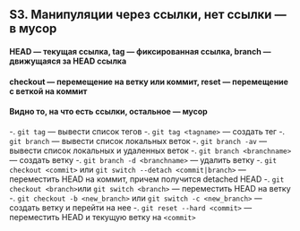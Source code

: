 ## S3. Манипуляции через ссылки, нет ссылки — в мусор
#### HEAD — текущая ссылка, tag — фиксированная ссылка, branch — движущаяся за HEAD ссылка
#### checkout — перемещение на ветку или коммит, reset — перемещение с веткой на коммит
#### Видно то, на что есть ссылки, остальное — мусор
-. `git tag` — вывести список тегов
-. `git tag <tagname>` — создать тег
-. `git branch` — вывести список локальных веток
-. `git branch -av` — вывести список локальных и удаленных веток
-. `git branch <branchname>` — создать ветку
-. `git branch -d <branchname>` — удалить ветку
-. `git checkout <commit>` или `git switch --detach <commit|branch>` — переместить HEAD на коммит, причем получится detached HEAD
-. `git checkout <branch>`или `git switch <branch>` — переместить HEAD на ветку
-. `git checkout -b <new_branch>` или `git switch -c <new_branch>` — создать ветку и перейти на нее
-. `git reset --hard <commit>` — переместить HEAD и текущую ветку на `<commit>`
